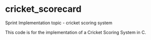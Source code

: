 # cricket_scorecard
Sprint Implementation topic - cricket scoring system


This code is for the implementation of a Cricket Scoring System in C.
